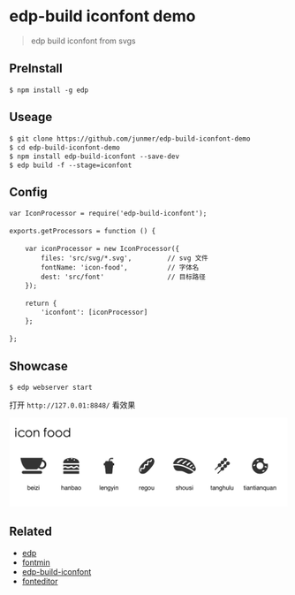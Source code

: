 # edp-build iconfont demo

> edp build iconfont from svgs

## PreInstall

```
$ npm install -g edp
```

## Useage

```
$ git clone https://github.com/junmer/edp-build-iconfont-demo
$ cd edp-build-iconfont-demo
$ npm install edp-build-iconfont --save-dev
$ edp build -f --stage=iconfont
```

## Config

```
var IconProcessor = require('edp-build-iconfont');

exports.getProcessors = function () {

    var iconProcessor = new IconProcessor({
        files: 'src/svg/*.svg',         // svg 文件
        fontName: 'icon-food',          // 字体名
        dest: 'src/font'                // 目标路径
    });

    return {
        'iconfont': [iconProcessor]
    };

};
```

## Showcase

```
$ edp webserver start
```

打开 `http://127.0.01:8848/` 看效果

![showcase](screenshot/showcase.png)

## Related

- [edp](https://github.com/ecomfe/edp)
- [fontmin](https://github.com/ecomfe/fontmin)
- [edp-build-iconfont](https://github.com/junmer/edp-build-iconfont)
- [fonteditor](https://github.com/ecomfe/fonteditor)

